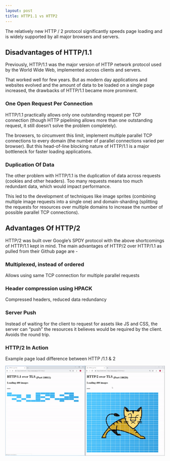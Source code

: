 ```yaml
---
layout: post
title: HTTP1.1 vs HTTP2
---
```


The relatively new HTTP / 2 protocol significantly speeds page loading and is widely supported by all major browsers and servers.

## Disadvantages of HTTP/1.1

Previously, HTTP/1.1 was the major version of HTTP network protocol used by the World Wide Web, implemented across clients and servers.

That worked well for few years. But as modern day applications and websites evolved and the amount of data to be loaded on a single page increased, the drawbacks of HTTP/1.1 became more prominent.

### One Open Request Per Connection

HTTP/1.1 practically allows only one outstanding request per TCP connection (though HTTP pipelining allows more than one outstanding request, it still doesn’t solve the problem completely).

The browsers, to circumvent this limit, implement multiple parallel TCP connections to every domain (the number of parallel connections varied per browser). But this head-of-line blocking nature of HTTP/1.1 is a major bottleneck for faster loading applications.

### Duplication Of Data

The other problem with HTTP/1.1 is the duplication of data across requests (cookies and other headers). Too many requests means too much redundant data, which would impact performance.

This led to the development of techniques like image sprites (combining multiple image requests into a single one) and domain-sharding (splitting the requests for resources over multiple domains to increase the number of possible parallel TCP connections).

## Advantages Of HTTP/2

HTTP/2 was built over Google’s SPDY protocol with the above shortcomings of HTTP/1.1 kept in mind. The main advantages of HTTP/2 over HTTP/1.1 as pulled from their Github page are -

### Multiplexed, instead of ordered

Allows using same TCP connection for multiple parallel requests

### Header compression using HPACK

Compressed headers, reduced data redundancy

### Server Push

Instead of waiting for the client to request for assets like JS and CSS, the server can “push” the resources it believes would be required by the client. Avoids the round trip.

### HTTP/2 In Action

Example page load difference between HTTP /1.1 & 2

<img src="https://github.com/notkiran/blog/blob/master/img/blog/21_10/http_1.1vs2.gif/" alt="http1.1vs2 gif">
